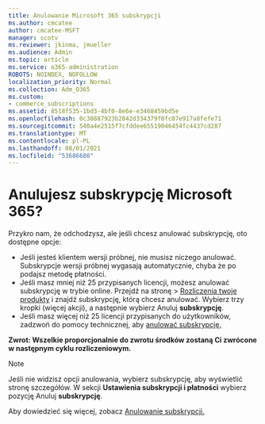 ```yaml
---
title: Anulowanie Microsoft 365 subskrypcji
ms.author: cmcatee
author: cmcatee-MSFT
manager: scotv
ms.reviewer: jkinma, jmueller
ms.audience: Admin
ms.topic: article
ms.service: o365-administration
ROBOTS: NOINDEX, NOFOLLOW
localization_priority: Normal
ms.collection: Adm_O365
ms.custom:
- commerce_subscriptions
ms.assetid: 8518f535-1bd3-4bf0-8e6e-e3468459bd5e
ms.openlocfilehash: 0c30887923b2842d334379f0fc07e917a8fefe71
ms.sourcegitcommit: 540a4e2515f7cfddee65519046454fc4437cd287
ms.translationtype: MT
ms.contentlocale: pl-PL
ms.lasthandoff: 08/01/2021
ms.locfileid: "53686680"
---
```

# <a name="canceling-your-microsoft-365-subscription"></a>Anulujesz subskrypcję Microsoft 365?

Przykro nam, że odchodzysz, ale jeśli chcesz anulować subskrypcję, oto dostępne opcje:
  
- Jeśli jesteś klientem wersji próbnej, nie musisz niczego anulować. Subskrypcje wersji próbnej wygasają automatycznie, chyba że po podajsz metodę płatności.
- Jeśli masz mniej niż 25 przypisanych licencji, możesz anulować subskrypcję w trybie online. Przejdź na  stronę \> [Rozliczenia twoje produkty](https://go.microsoft.com/fwlink/p/?linkid=842054) i znajdź subskrypcję, którą chcesz anulować. Wybierz trzy kropki (więcej akcji), a następnie wybierz Anuluj **subskrypcję**.
- Jeśli masz więcej niż 25 licencji przypisanych do użytkowników, zadzwoń do pomocy technicznej, aby [anulować subskrypcję.](https://go.microsoft.com/fwlink/p/?linkid=518322)

**Zwrot: Wszelkie proporcjonalnie do zwrotu środków zostaną Ci zwrócone w następnym cyklu rozliczeniowym.**

> [!NOTE]
> Jeśli nie widzisz opcji anulowania, wybierz subskrypcję, aby wyświetlić stronę szczegółów. W sekcji **Ustawienia subskrypcji i płatności** wybierz pozycję Anuluj **subskrypcję**.

Aby dowiedzieć się więcej, zobacz [Anulowanie subskrypcji.](/microsoft-365/commerce/subscriptions/cancel-your-subscription)